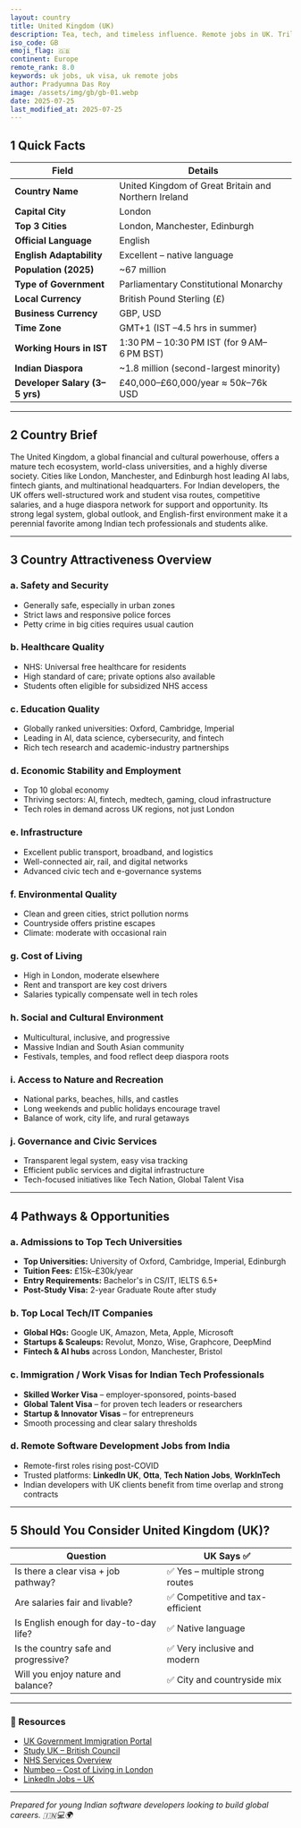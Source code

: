 ```yaml
---
layout: country
title: United Kingdom (UK)
description: Tea, tech, and timeless influence. Remote jobs in UK. Trilp AI curated info. Indians in UK.
iso_code: GB
emoji_flag: 🇬🇧
continent: Europe
remote_rank: 8.0
keywords: uk jobs, uk visa, uk remote jobs
author: Pradyumna Das Roy
image: /assets/img/gb/gb-01.webp
date: 2025-07-25
last_modified_at: 2025-07-25
---
```


## 1 Quick Facts

| Field                          | Details                                              |
| ------------------------------ | ---------------------------------------------------- |
| **Country Name**               | United Kingdom of Great Britain and Northern Ireland |
| **Capital City**               | London                                               |
| **Top 3 Cities**               | London, Manchester, Edinburgh                        |
| **Official Language**          | English                                              |
| **English Adaptability**       | Excellent – native language                          |
| **Population (2025)**          | ~67 million                                          |
| **Type of Government**         | Parliamentary Constitutional Monarchy                |
| **Local Currency**             | British Pound Sterling (£)                           |
| **Business Currency**          | GBP, USD                                             |
| **Time Zone**                  | GMT+1 (IST –4.5 hrs in summer)                       |
| **Working Hours in IST**       | 1:30 PM – 10:30 PM IST (for 9 AM–6 PM BST)           |
| **Indian Diaspora**            | ~1.8 million (second-largest minority)               |
| **Developer Salary (3–5 yrs)** | £40,000–£60,000/year ≈ $50k–$76k USD                 |

---

## 2 Country Brief

The United Kingdom, a global financial and cultural powerhouse, offers a mature tech ecosystem, world-class universities, and a highly diverse society. Cities like London, Manchester, and Edinburgh host leading AI labs, fintech giants, and multinational headquarters. For Indian developers, the UK offers well-structured work and student visa routes, competitive salaries, and a huge diaspora network for support and opportunity. Its strong legal system, global outlook, and English-first environment make it a perennial favorite among Indian tech professionals and students alike.

---

## 3 Country Attractiveness Overview

### a. Safety and Security

- Generally safe, especially in urban zones
- Strict laws and responsive police forces
- Petty crime in big cities requires usual caution

### b. Healthcare Quality

- NHS: Universal free healthcare for residents
- High standard of care; private options also available
- Students often eligible for subsidized NHS access

### c. Education Quality

- Globally ranked universities: Oxford, Cambridge, Imperial
- Leading in AI, data science, cybersecurity, and fintech
- Rich tech research and academic-industry partnerships

### d. Economic Stability and Employment

- Top 10 global economy
- Thriving sectors: AI, fintech, medtech, gaming, cloud infrastructure
- Tech roles in demand across UK regions, not just London

### e. Infrastructure

- Excellent public transport, broadband, and logistics
- Well-connected air, rail, and digital networks
- Advanced civic tech and e-governance systems

### f. Environmental Quality

- Clean and green cities, strict pollution norms
- Countryside offers pristine escapes
- Climate: moderate with occasional rain

### g. Cost of Living

- High in London, moderate elsewhere
- Rent and transport are key cost drivers
- Salaries typically compensate well in tech roles

### h. Social and Cultural Environment

- Multicultural, inclusive, and progressive
- Massive Indian and South Asian community
- Festivals, temples, and food reflect deep diaspora roots

### i. Access to Nature and Recreation

- National parks, beaches, hills, and castles
- Long weekends and public holidays encourage travel
- Balance of work, city life, and rural getaways

### j. Governance and Civic Services

- Transparent legal system, easy visa tracking
- Efficient public services and digital infrastructure
- Tech-focused initiatives like Tech Nation, Global Talent Visa

---

## 4 Pathways & Opportunities

### a. Admissions to Top Tech Universities

- **Top Universities:** University of Oxford, Cambridge, Imperial, Edinburgh
- **Tuition Fees:** £15k–£30k/year
- **Entry Requirements:** Bachelor's in CS/IT, IELTS 6.5+
- **Post-Study Visa:** 2-year Graduate Route after study

### b. Top Local Tech/IT Companies

- **Global HQs:** Google UK, Amazon, Meta, Apple, Microsoft
- **Startups & Scaleups:** Revolut, Monzo, Wise, Graphcore, DeepMind
- **Fintech & AI hubs** across London, Manchester, Bristol

### c. Immigration / Work Visas for Indian Tech Professionals

- **Skilled Worker Visa** – employer-sponsored, points-based
- **Global Talent Visa** – for proven tech leaders or researchers
- **Startup & Innovator Visas** – for entrepreneurs
- Smooth processing and clear salary thresholds

### d. Remote Software Development Jobs from India

- Remote-first roles rising post-COVID
- Trusted platforms: **LinkedIn UK**, **Otta**, **Tech Nation Jobs**, **WorkInTech**
- Indian developers with UK clients benefit from time overlap and strong contracts

---

## 5 Should You Consider United Kingdom (UK)?

| Question                               | UK Says ✅                       |
| -------------------------------------- | -------------------------------- |
| Is there a clear visa + job pathway?   | ✅ Yes – multiple strong routes  |
| Are salaries fair and livable?         | ✅ Competitive and tax-efficient |
| Is English enough for day-to-day life? | ✅ Native language               |
| Is the country safe and progressive?   | ✅ Very inclusive and modern     |
| Will you enjoy nature and balance?     | ✅ City and countryside mix      |

---

### 🔗 Resources

- [UK Government Immigration Portal](https://www.gov.uk/browse/visas-immigration)
- [Study UK – British Council](https://study-uk.britishcouncil.org/)
- [NHS Services Overview](https://www.nhs.uk/)
- [Numbeo – Cost of Living in London](https://www.numbeo.com/cost-of-living/in/London)
- [LinkedIn Jobs – UK](https://www.linkedin.com/jobs/search/?location=United%20Kingdom)

---

_Prepared for young Indian software developers looking to build global careers. 🇮🇳💻🌍_
